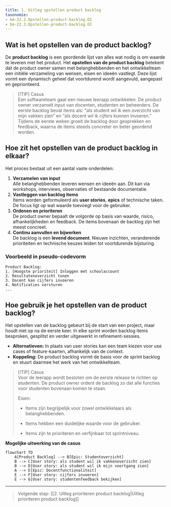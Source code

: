 ```yaml
---
title: 1. Uitleg opstellen product backlog
taxonomie: 
- bm-22.2.Opstellen-product-backlog.OI 
- bm-22.3.Opstellen-product-backlog.OI
---
```

## Wat is het opstellen van de product backlog?
De **product backlog** is een geordende lijst van alles wat nodig is om waarde te leveren met het product. Het **opstellen van de product backlog** betekent dat de product owner samen met belanghebbenden en het ontwikkelteam een initiële verzameling van wensen, eisen en ideeën vastlegt. Deze lijst vormt een dynamisch geheel dat voortdurend wordt aangevuld, aangepast en geprioriteerd.

> [!TIP] Casus  
> Een softwareteam gaat een nieuwe leerapp ontwikkelen. De product owner verzamelt input van docenten, studenten en beheerders. De eerste backlog bevat items als: “als student wil ik een overzicht van mijn vakken zien” en “als docent wil ik cijfers kunnen invoeren.” Tijdens de eerste weken groeit de backlog door gesprekken en feedback, waarna de items steeds concreter en beter geordend worden.
## Hoe zit het opstellen van de product backlog in elkaar?
Het proces bestaat uit een aantal vaste onderdelen:
1. **Verzamelen van input**  
    Alle belanghebbenden leveren wensen en ideeën aan. Dit kan via workshops, interviews, observaties of bestaande documentatie.
2. **Vastleggen van backlog items**  
    Items worden geformuleerd als **user stories**, **epics** of technische taken. De focus ligt op wat waarde toevoegt voor de gebruiker.
3. **Ordenen en prioriteren**  
    De product owner bepaalt de volgorde op basis van waarde, risico, afhankelijkheden en feedback. De items bovenaan de backlog zijn het meest concreet.
4. **Continu aanvullen en bijwerken**  
    De backlog is een **levend document**. Nieuwe inzichten, veranderende prioriteiten en technische keuzes leiden tot voortdurende bijsturing.
### Voorbeeld in pseudo-codevorm
```text
Product Backlog:
1. [Hoogste prioriteit] Inloggen met schoolaccount
2. Resultatenoverzicht tonen
3. Docent kan cijfers invoeren
4. Notificaties versturen
...
```
## Hoe gebruik je het opstellen van de product backlog?
Het opstellen van de backlog gebeurt bij de start van een project, maar houdt niet op na de eerste keer. In elke sprint worden backlog items besproken, gesplitst en verder uitgewerkt in refinement-sessies.
- **Alternatieven:** In plaats van user stories kan een team kiezen voor use cases of feature-kaarten, afhankelijk van de context.
- **Koppeling:** De product backlog vormt de basis voor de sprint backlog en stuurt daarmee het werk van het ontwikkelteam.

> [!TIP] Casus  
> Voor de leerapp wordt besloten om de eerste release te richten op studenten. De product owner ordent de backlog zo dat alle functies voor studenten bovenaan komen te staan.
> 
> Eisen:
> 
> - Items zijn begrijpelijk voor zowel ontwikkelaars als belanghebbenden.
>     
> - Items hebben een duidelijke waarde voor de gebruiker.
>     
> - Items zijn te prioriteren en verfijnbaar tot sprintniveau.
>     

**Mogelijke uitwerking van de casus**

```mermaid
flowchart TD
    A[Product Backlog] --> B[Epic: Studentoverzicht]
    B --> C[User story: als student wil ik vakkenoverzicht zien]
    B --> D[User story: als student wil ik mijn voortgang zien]
    A --> E[Epic: Docentfunctionaliteit]
    E --> F[User story: cijfers invoeren]
    E --> G[User story: studentenfeedback bekijken]
```

---

> Volgende stap: [[2. Uitleg prioriteren product backlog|Uitleg prioriteren product backlog]]
